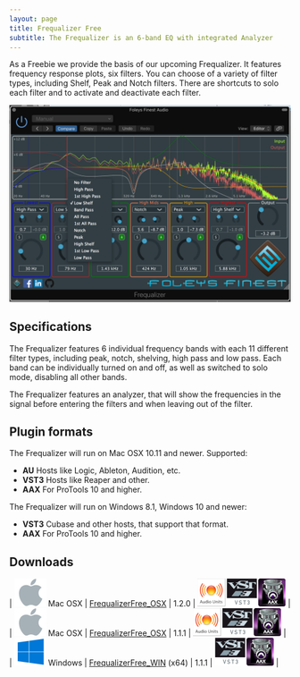 ```yaml
---
layout: page
title: Frequalizer Free
subtitle: The Frequalizer is an 6-band EQ with integrated Analyzer
---
```


As a Freebie we provide the basis of our upcoming Frequalizer.
It features frequency response plots, six filters.
You can choose of a variety of filter types, including Shelf, Peak and Notch filters.
There are shortcuts to solo each filter and to activate and deactivate each filter.

![Frequalizer Screenshot](/img/plugins/FrequalizerFree.png)

## Specifications

The Frequalizer features 6 individual frequency bands with each 11 different filter types, including peak, notch, shelving, high pass and low pass.
Each band can be individually turned on and off, as well as switched to solo mode, disabling all other bands.

The Frequalizer features an analyzer, that will show the frequencies in the signal before entering the filters and when leaving out of the filter.

## Plugin formats

The Frequalizer will run on Mac OSX 10.11 and newer. Supported:
- **AU**        Hosts like Logic, Ableton, Audition, etc.
- **VST3**      Hosts like Reaper and other.
- **AAX**       For ProTools 10 and higher.


The Frequalizer will run on Windows 8.1, Windows 10 and newer:
- **VST3**      Cubase and other hosts, that support that format.
- **AAX**       For ProTools 10 and higher.

## Downloads

| ![OSX](/img/apple_logo.png) Mac OSX       | [FrequalizerFree_OSX](https://foleysfinest.s3.eu-west-2.amazonaws.com/plugins/Frequalizer/1.2.0/Frequalizer-1.2.0.pkg.zip) | 1.2.0 | ![AU / VST3 / AAX](/img/PluginFormatsOSX.png) |
| ![OSX](/img/apple_logo.png) Mac OSX       | [FrequalizerFree_OSX](https://s3.eu-west-2.amazonaws.com/foleysfinest/plugins/Frequalizer_Free/FrequalizerFree_OSX.pkg) | 1.1.1 | ![AU / VST3 / AAX](/img/PluginFormatsOSX.png) |
| ![Windows](/img/windows_logo.png) Windows | [FrequalizerFree_WIN](https://s3.eu-west-2.amazonaws.com/foleysfinest/plugins/Frequalizer_Free/FrequalizerFree_WIN.exe) (x64) | 1.1.1 | ![VST3 / AAX](/img/PluginFormatsWIN.png)      |


